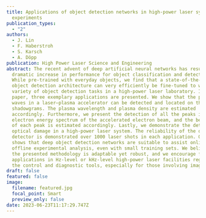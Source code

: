 ```yaml
---
title: Applications of object detection networks in high-power laser systems and
  experiments
publication_types:
  - "2"
authors:
  - J. Lin
  - F. Haberstroh
  - S. Karsch
  - A. Döpp
publication: High Power Laser Science and Engineering
abstract: The recent advent of deep artificial neural networks has resulted in a
  dramatic increase in performance for object classification and detection.
  While pre-trained with everyday objects, we find that a state-of-the-art
  object detection architecture can very efficiently be fine-tuned to work on a
  variety of object detection tasks in a high-power laser laboratory. In this
  paper, three exemplary applications are presented. We show that the plasma
  waves in a laser–plasma accelerator can be detected and located on the optical
  shadowgrams. The plasma wavelength and plasma density are estimated
  accordingly. Furthermore, we present the detection of all the peaks in an
  electron energy spectrum of the accelerated electron beam, and the beam charge
  of each peak is estimated accordingly. Lastly, we demonstrate the detection of
  optical damage in a high-power laser system. The reliability of the object
  detector is demonstrated over 1000 laser shots in each application. Our study
  shows that deep object detection networks are suitable to assist online and
  offline experimental analysis, even with small training sets. We believe that
  the presented methodology is adaptable yet robust, and we encourage further
  applications in Hz-level or kHz-level high-power laser facilities regarding
  the control and diagnostic tools, especially for those involving image data.
draft: false
featured: false
image:
  filename: featured.jpg
  focal_point: Smart
  preview_only: false
date: 2023-06-23T11:17:29.747Z
---
```


